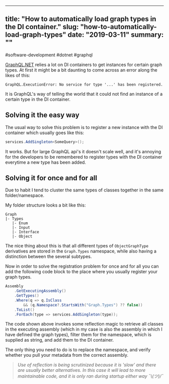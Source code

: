 
---
title: "How to automatically load graph types in the DI container."
slug: "how-to-automatically-load-graph-types"
date: "2019-03-11"
summary: ""
---

#software-development #dotnet #graphql

[GraphQL.NET](https://github.com/graphql-dotnet/graphql-dotnet) relies a lot on DI containers to get instances for certain graph types. At first it might be a bit daunting to come across an error along the likes of this:

```
GraphQL.ExecutionError: No service for type '...' has been registered.
```

It is GraphQL's way of telling the world that it could not find an instance of a certain type in the DI container.

## Solving it the easy way

The usual way to solve this problem is to register a new instance with the DI container which usually goes like this:

```csharp
services.AddSingleton<SomeQuery>();
```

It works. But for large GraphQL api's it doesn't scale well, and it's annoying for the developers to be remembered to register types with the DI container everytime a new type has been added.

## Solving it for once and for all

Due to habit I tend to cluster the same types of classes together in the same folder/namespace.

My folder structure looks a bit like this:

```
Graph
|- Types
   |- Enum
   |- Input
   |- Interface
   |- Object
```

The nice thing about this is that all different types of `ObjectGraphType` derivatives are stored in the `Graph.Types` namespace, while also having a distinction between the several subtypes.

Now in order to solve the registration problem for once and for all you can add the following code block to the place where you usually register your graph types.

```csharp
Assembly
    .GetExecutingAssembly()
    .GetTypes()
    .Where(q => q.IsClass
        && (q.Namespace?.StartsWith("Graph.Types") ?? false))
    .ToList()
    .ForEach(type => services.AddSingleton(type));
```

The code shown above invokes some reflection magic to retrieve all classes in the executing assembly (which in my case is also the assembly in which I have defined the graph types), filter them for the namespace, which is supplied as string, and add them to the DI container.

The only thing you need to do is to replace the namespace, and verify whether you pull your metadata from the correct assembly.

> *Use of reflection is being scrutinized because it is 'slow' and there are usually better alternatives. In this case it will lead to more maintainable code, and it is only ran during startup either way ¯\\_(ツ)_/¯*
